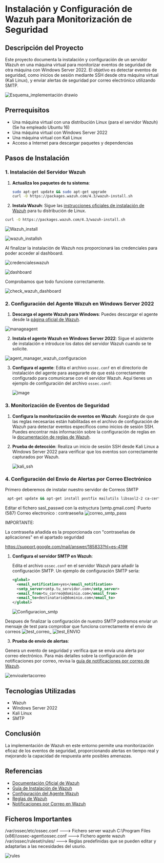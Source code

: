 # Instalación y Configuración de Wazuh para Monitorización de Seguridad

## Descripción del Proyecto

Este proyecto documenta la instalación y configuración de un servidor Wazuh en una máquina virtual para monitorizar eventos de seguridad de otra máquina con Windows Server 2022. El objetivo es detectar eventos de seguridad, como inicios de sesión mediante SSH desde otra máquina virtual (Kali Linux), y enviar alertas de seguridad por correo electrónico utilizando SMTP.

![Esquema_implementación drawio](https://github.com/srtoortizz/wazuh_ubuntu/assets/57291029/676b57c7-4cf6-4383-b005-e59bfa9f9fdd)

## Prerrequisitos

- Una máquina virtual con una distribución Linux (para el servidor Wazuh) (Se ha empleado Ubuntu 16)
- Una máquina virtual con Windows Server 2022
- Una máquina virtual con Kali Linux
- Acceso a Internet para descargar paquetes y dependencias

## Pasos de Instalación

### 1. Instalación del Servidor Wazuh

1. **Actualiza los paquetes de tu sistema**:
    ```bash
    sudo apt-get update && sudo apt-get upgrade
    curl -O https://packages.wazuh.com/4.3/wazuh-install.sh
    ```

2. **Instala Wazuh**:
    Sigue las [instrucciones oficiales de instalación de Wazuh](https://documentation.wazuh.com/current/installation-guide/index.html) para tu distribución de Linux.
 ```bash
 curl -O https://packages.wazuh.com/4.3/wazuh-install.sh
 ```

![Wazuh_install](https://github.com/srtoortizz/wazuh_ubuntu/assets/57291029/45790545-7b09-4ed6-abdb-5b3d8b70fef0)

![wazuh_installsh](https://github.com/srtoortizz/wazuh_ubuntu/assets/57291029/0ce3135b-f910-4e10-96c6-f540b6763685)

Al finalizar la instalación de Wazuh nos proporcionará las credenciales para poder acceder al dashboard.

![credencialeswazuh](https://github.com/srtoortizz/wazuh_ubuntu/assets/57291029/04acb33d-933d-49bb-afed-79c2d8412232)

![dashboard](https://github.com/srtoortizz/wazuh_ubuntu/assets/57291029/5b4a6e3f-c4e5-43ba-86ae-24a9070a05b0)

Comprobamos que todo funcione correctamente.

![check_wazuh_dashboard](https://github.com/srtoortizz/wazuh_ubuntu/assets/57291029/526a6673-46c2-423f-bd43-6fb236604dfe)


### 2. Configuración del Agente Wazuh en Windows Server 2022

1. **Descarga el agente Wazuh para Windows**:
    Puedes descargar el agente desde la [página oficial de Wazuh](https://documentation.wazuh.com/current/installation-guide/wazuh-agent/wazuh-agent-package-windows.html).

![manageagent](https://github.com/srtoortizz/wazuh_ubuntu/assets/57291029/ae90f30c-2191-4c44-9a48-dc6a4dada42c)

2. **Instala el agente Wazuh en Windows Server 2022**:
    Sigue el asistente de instalación e introduce los datos del servidor Wazuh cuando se te solicite.

![agent_manager_wazuh_configuracion](https://github.com/srtoortizz/wazuh_ubuntu/assets/57291029/66b35051-f639-49b2-8c4a-a8786427f903)

3. **Configura el agente**:
    Edita el archivo `ossec.conf` en el directorio de instalación del agente para asegurarte de que está correctamente configurado para comunicarse con el servidor Wazuh. Aquí tienes un ejemplo de configuración del archivo `ossec.conf`:

   ![image](https://github.com/srtoortizz/wazuh_ubuntu/assets/57291029/08bf07c2-e57b-4876-b5d8-f00b61681568)


### 3. Monitorización de Eventos de Seguridad

1. **Configura la monitorización de eventos en Wazuh**:
    Asegúrate de que las reglas necesarias están habilitadas en el archivo de configuración de Wazuh para detectar eventos específicos como inicios de sesión SSH. Puedes encontrar más información sobre la configuración de reglas en la [documentación de reglas de Wazuh](https://documentation.wazuh.com/current/user-manual/ruleset/ruleset-xml-syntax/index.html).

2. **Prueba de detección**:
    Realiza un inicio de sesión SSH desde Kali Linux a Windows Server 2022 para verificar que los eventos son correctamente capturados por Wazuh.

   ![kali_ssh](https://github.com/srtoortizz/wazuh_ubuntu/assets/57291029/6041d2ba-b744-4b33-a6c5-099592d5a68a)


### 4. Configuración del Envío de Alertas por Correo Electrónico

Primero deberemos de instalar nuestro servidor de Correos SMTP

```bash
 apt-get update && apt-get install postfix mailutils libsasl2-2 ca-certificates libsasl2-modules

 ```

Editar el fichero  sasl_passwd con la estructura [smtp.gmail.com] :Puerto (587) Correo electronico : contraeseña
![correo_smtp_pass](https://github.com/srtoortizz/wazuh_ubuntu/assets/57291029/b64d4b9d-3410-4682-a142-cac419313b2c)

IMPORTANTE:

La contraseña añadida es la proporcionada con "contraseñas de aplicaciones" en el apartado seguridad

https://support.google.com/mail/answer/185833?hl=es-419#


1. **Configura el servidor SMTP en Wazuh**:

   
    Edita el archivo `ossec.conf` en el servidor Wazuh para añadir la configuración SMTP. Un ejemplo de configuración SMTP sería:
    ```xml
    <global>
      <email_notification>yes</email_notification>
      <smtp_server>smtp.tu_servidor.com</smtp_server>
      <email_from>tu_correo@dominio.com</email_from>
      <email_to>destinatario@dominio.com</email_to>
    </global>
    ```

    ![Configuracion_smtp](https://github.com/srtoortizz/wazuh_ubuntu/assets/57291029/fcd54ee7-9241-4754-9fec-f6283c7cda2b)


Despues de finalizar la configuración de nuestro SMTP podremos enviar un mensaje de test para comprobar que funciona correctamente el envio de correos
![test_correo_](https://github.com/srtoortizz/wazuh_ubuntu/assets/57291029/1319941c-2fd5-4b49-a943-1b3eacf30d27)
![test_ENVIO](https://github.com/srtoortizz/wazuh_ubuntu/assets/57291029/1ec7690e-474b-4333-9405-e2634cab7a43)



3. **Prueba de envío de alertas**:

Genera un evento de seguridad y verifica que se envía una alerta por correo electrónico. Para más detalles sobre la configuración de notificaciones por correo, revisa la [guía de notificaciones por correo de Wazuh](https://documentation.wazuh.com/current/user-manual/notifications/email-notification/index.html).

![envioalertacorreo](https://github.com/srtoortizz/wazuh_ubuntu/assets/57291029/fae11491-49ed-409a-bc40-3ddfd06ae199)



## Tecnologías Utilizadas

- Wazuh
- Windows Server 2022
- Kali Linux
- SMTP

## Conclusión

La implementación de Wazuh en este entorno permite una monitorización eficaz de los eventos de seguridad, proporcionando alertas en tiempo real y mejorando la capacidad de respuesta ante posibles amenazas.

## Referencias

- [Documentación Oficial de Wazuh](https://documentation.wazuh.com/current/index.html)
- [Guía de Instalación de Wazuh](https://documentation.wazuh.com/current/installation-guide/index.html)
- [Configuración del Agente Wazuh](https://documentation.wazuh.com/current/user-manual/agents/registering-agents/index.html)
- [Reglas de Wazuh](https://documentation.wazuh.com/current/user-manual/ruleset/ruleset-xml-syntax/index.html)
- [Notificaciones por Correo en Wazuh](https://documentation.wazuh.com/current/user-manual/notifications/email-notification/index.html)


## Ficheros Importantes

/var/ossec/etc/ossec.conf ---> Fichero server wazuh
C:\Program Files (x86)\ossec-agent\ossec.conf ---> Fichero agente wazuh
/var/ossec/ruleset/rules/ ---> Reglas predefinidas que se pueden editar y adaptarlas a las necesidades del usurio.

![rules](https://github.com/srtoortizz/wazuh_ubuntu/assets/57291029/59300f70-5bdd-4ba4-bc61-591a0e78e818)




